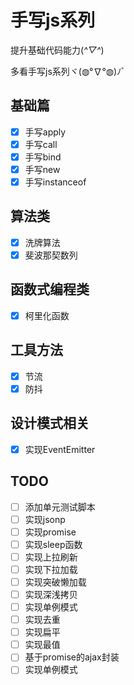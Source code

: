 # 手写js系列
提升基础代码能力(*^▽^*)

多看手写js系列ヾ(◍°∇°◍)ﾉﾞ
## 基础篇
- [x] 手写apply
- [x] 手写call
- [x] 手写bind
- [x] 手写new
- [x] 手写instanceof
## 算法类
- [x] 洗牌算法
- [x] 斐波那契数列
## 函数式编程类
- [x] 柯里化函数
## 工具方法
- [x] 节流
- [x] 防抖
## 设计模式相关
- [x] 实现EventEmitter

## TODO
- [ ] 添加单元测试脚本
- [ ] 实现jsonp
- [ ] 实现promise
- [ ] 实现sleep函数
- [ ] 实现上拉刷新
- [ ] 实现下拉加载
- [ ] 实现突破懒加载
- [ ] 实现深浅拷贝
- [ ] 实现单例模式
- [ ] 实现去重
- [ ] 实现扁平
- [ ] 实现最值
- [ ] 基于promise的ajax封装
- [ ] 实现单例模式
